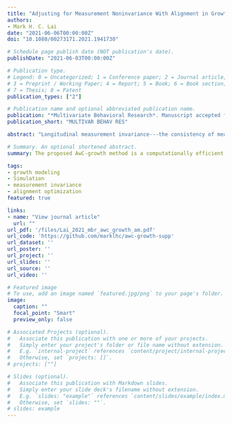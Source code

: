 ```yaml
---
title: "Adjusting for Measurement Noninvariance With Alignment in Growth Modeling"
authors:
- Mark H. C. Lai
date: "2021-06-06T00:00:00Z"
doi: "10.1080/00273171.2021.1941730"

# Schedule page publish date (NOT publication's date).
publishDate: "2021-06-03T00:00:00Z"

# Publication type.
# Legend: 0 = Uncategorized; 1 = Conference paper; 2 = Journal article;
# 3 = Preprint / Working Paper; 4 = Report; 5 = Book; 6 = Book section;
# 7 = Thesis; 8 = Patent
publication_types: ["2"]

# Publication name and optional abbreviated publication name.
publication: "*Multivariate Behavioral Research*. Manuscript accepted for publication"
publication_short: "MULTIVAR BEHAV RES"

abstract: "Longitudinal measurement invariance---the consistency of measurement in data collected over time---is a prerequisite for any meaningful inferences of growth patterns. When one or more items measuring the construct of interest show noninvariant measurement properties over time, it leads to biased parameter estimates and inferences on the growth parameters. In this paper, I extend the recently developed alignment-within-confirmatory factor analysis (AwC) technique to adjust for measurement biases for growth models. The proposed AwC method does not require a priori knowledge of noninvariant items and the iterative searching of noninvariant items in typical longitudinal measurement invariance research. Results of a Monte Carlo simulation study comparing AwC with the partial invariance modeling method show that AwC largely reduces biases in growth parameter estimates and gives good control of Type I error rates, especially when the sample size is at least 1,000. It also outperforms the partial invariance method in conditions when all items are noninvariant. However, all methods give biased growth parameter estimates when the proportion of noninvariant parameters is over 25%. Based on the simulation results, I conclude that AO is a viable alternative to the partial invariance method in growth modeling when it is not clear whether longitudinal measurement invariance holds. The current paper also demonstrates AwC in an example modeling neuroticism over three time points using a public data set, which shows how researchers can compute effect size indices for noninvariance in AwC to assess to what degree invariance holds and whether AwC results are trustworthy."

# Summary. An optional shortened abstract.
summary: The proposed AwC-growth method is a computationally efficient method to adjust for measurement noninvariance to obtain valid growth parameter estimates. 

tags:
- growth modeling
- Simulation
- measurement invariance
- alignment optimization
featured: true

links:
- name: "View journal article"
  url: ""
url_pdf: '/files/Lai_2021_mbr_awc_growth_am.pdf'
url_code: 'https://github.com/marklhc/awc-growth-supp'
url_dataset: ''
url_poster: ''
url_project: ''
url_slides: ''
url_source: ''
url_video: ''

# Featured image
# To use, add an image named `featured.jpg/png` to your page's folder. 
image:
  caption: ""
  focal_point: "Smart"
  preview_only: false

# Associated Projects (optional).
#   Associate this publication with one or more of your projects.
#   Simply enter your project's folder or file name without extension.
#   E.g. `internal-project` references `content/project/internal-project/index.md`.
#   Otherwise, set `projects: []`.
# projects: [""]

# Slides (optional).
#   Associate this publication with Markdown slides.
#   Simply enter your slide deck's filename without extension.
#   E.g. `slides: "example"` references `content/slides/example/index.md`.
#   Otherwise, set `slides: ""`.
# slides: example
---
```


<!--

Supplementary notes can be added here, including [code and math](https://sourcethemes.com/academic/docs/writing-markdown-latex/).

-->
